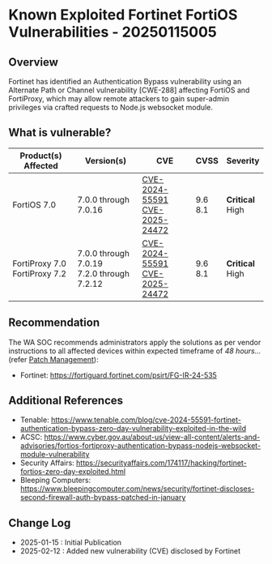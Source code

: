 # Known Exploited Fortinet FortiOS Vulnerabilities - 20250115005

## Overview

Fortinet has identified an Authentication Bypass vulnerability using an Alternate Path or Channel vulnerability [CWE-288] affecting FortiOS and FortiProxy, which may allow remote attackers to gain super-admin privileges via crafted requests to Node.js websocket module.

## What is vulnerable?

| Product(s) Affected              | Version(s)                                   | CVE                                                                                                                                     | CVSS | Severity     |
| -------------------------------- | -------------------------------------------- | --------------------------------------------------------------------------------------------------------------------------------------- | ---- | ------------ |
| FortiOS 7.0                      | 7.0.0 through 7.0.16                         | [CVE-2024-55591](https://nvd.nist.gov/vuln/detail/CVE-2024-55591) <br>[CVE-2025-24472](https://nvd.nist.gov/vuln/detail/CVE-2025-24472) | 9.6 <br> 8.1  | **Critical** <br> High |
| FortiProxy 7.0<br>FortiProxy 7.2 | 7.0.0 through 7.0.19<br>7.2.0 through 7.2.12 | [CVE-2024-55591](https://nvd.nist.gov/vuln/detail/CVE-2024-55591) <br>[CVE-2025-24472](https://nvd.nist.gov/vuln/detail/CVE-2025-24472) | 9.6 <br> 8.1 | **Critical** <br> High |

## Recommendation

The WA SOC recommends administrators apply the solutions as per vendor instructions to all affected devices within expected timeframe of *48 hours...* (refer [Patch Management](../guidelines/patch-management.md)):

- Fortinet: <https://fortiguard.fortinet.com/psirt/FG-IR-24-535>

## Additional References

- Tenable: <https://www.tenable.com/blog/cve-2024-55591-fortinet-authentication-bypass-zero-day-vulnerability-exploited-in-the-wild>
- ACSC: <https://www.cyber.gov.au/about-us/view-all-content/alerts-and-advisories/fortios-fortiproxy-authentication-bypass-nodejs-websocket-module-vulnerability>
- Security Affairs: <https://securityaffairs.com/174117/hacking/fortinet-fortios-zero-day-exploited.html>
- Bleeping Computers: <https://www.bleepingcomputer.com/news/security/fortinet-discloses-second-firewall-auth-bypass-patched-in-january>

## Change Log

- 2025-01-15 : Initial Publication
- 2025-02-12 : Added new vulnerability (CVE) disclosed by Fortinet
